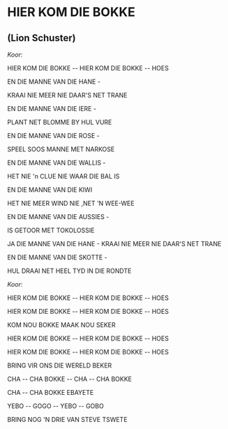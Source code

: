 # HIER KOM DIE BOKKE
## (Lion Schuster)

_Koor:_

HIER KOM DIE BOKKE -- HIER KOM DIE BOKKE -- HOES


EN DIE MANNE VAN DIE HANE -

KRAAI NIE MEER NIE DAAR'S NET TRANE

EN DIE MANNE VAN DIE IERE -

PLANT NET BLOMME BY HUL VURE

EN DIE MANNE VAN DIE ROSE -

SPEEL SOOS MANNE MET NARKOSE

EN DIE MANNE VAN DIE WALLIS -

HET NIE 'n CLUE NIE WAAR DIE BAL IS

EN DIE MANNE VAN DIE KIWI

HET NIE MEER WIND NIE ,NET 'N WEE-WEE

EN DIE MANNE VAN DIE AUSSIES -

IS GETOOR MET TOKOLOSSIE


JA DIE MANNE VAN DIE HANE - KRAAI NIE MEER NIE DAAR'S NET TRANE

EN DIE MANNE VAN DIE SKOTTE -

HUL DRAAI NET HEEL TYD IN DIE RONDTE


_Koor:_

HIER KOM DIE BOKKE -- HIER KOM DIE BOKKE -- HOES

HIER KOM DIE BOKKE -- HIER KOM DIE BOKKE -- HOES

KOM NOU BOKKE MAAK NOU SEKER


HIER KOM DIE BOKKE -- HIER KOM DIE BOKKE -- HOES

HIER KOM DIE BOKKE -- HIER KOM DIE BOKKE -- HOES

BRING VIR ONS DIE WERELD BEKER


CHA -- CHA BOKKE -- CHA -- CHA BOKKE

CHA -- CHA BOKKE EBAYETE

YEBO -- GOGO -- YEBO -- GOBO

BRING NOG 'N DRIE VAN STEVE TSWETE

